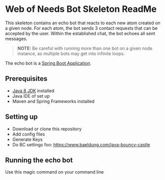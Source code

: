 # Web of Needs Bot Skeleton ReadMe

This skeleton contains an echo bot that reacts to each new atom created on a given node. For each atom, the bot sends 3 contact requests that can be accepted by the user. Within the established chat, the bot echoes all sent messages. 

> **NOTE:** Be careful with running more than one bot on a given node instance, as multiple bots may get into infinite loops.

The echo bot is a [Spring Boot Application](https://docs.spring.io/spring-boot/docs/current/reference/html/using-boot-running-your-application.html).

## Prerequisites

- [Java 8 JDK](https://www.oracle.com/technetwork/java/javase/downloads/jdk8-downloads-2133151.html) installed 
- Java IDE of set up
- Maven and Spring Frameworks installed

## Setting up

- Download or clone this repository
- Add config files
- Generate Keys
- Do BC settings foo: https://www.baeldung.com/java-bouncy-castle

## Running the echo bot

Use this magic command on your command line
